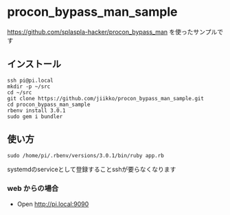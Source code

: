 # procon_bypass_man_sample
https://github.com/splaspla-hacker/procon_bypass_man を使ったサンプルです

## インストール
```
ssh pi@pi.local
mkdir -p ~/src
cd ~/src
git clone https://github.com/jiikko/procon_bypass_man_sample.git
cd procon_bypass_man_sample
rbenv install 3.0.1
sudo gem i bundler
```

## 使い方
```shell
sudo /home/pi/.rbenv/versions/3.0.1/bin/ruby app.rb
```

systemdのserviceとして登録することsshが要らなくなります

### web からの場合
* Open http://pi.local:9090
